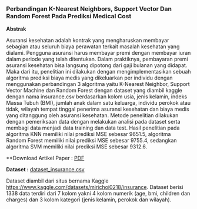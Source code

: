 ### Perbandingan K-Nearest Neighbors, Support Vector Dan Random Forest Pada Prediksi Medical Cost

**Abstrak**

Asuransi kesehatan adalah kontrak yang mengharuskan membayar sebagian atau seluruh biaya perawatan terkait masalah kesehatan yang dialami. Pengguna asuransi harus membayar premi dengan membayar iuran dalam periode yang telah ditentukan. Dalam praktiknya, pembayaran premi asuransi kesehatan bisa langsung dipotong dari gaji bulanan yang didapat. Maka dari itu, penelitian ini dilakukan dengan mengimplementasikan sebuah algoritma prediksi biaya medis yang dikeluarkan per individu dengan menggunakan perbandingan 3 algoritma yaitu K-Nearest Neighbor, Support Vector Machine dan Random Forest dengan dataset yang diambil kaggle dengan nama insurance.csv berdasarkan kolom usia, jenis kelamin, indeks Massa Tubuh (BMI), jumlah anak dalam satu keluarga, individu perokok atau tidak, wilayah tempat tinggal penerima asuransi kesehatan dan biaya medis yang ditanggung oleh asuransi kesehatan. Metode penelitian dilakukan dengan pemeriksaan data dengan melakukan analisi pada dataset serta membagi data menjadi data training dan data test. Hasil penelitian pada algoritma KNN memiliki nilai prediksi MSE sebesar 9651.5, algoritma Random Forest memiliki nilai prediksi MSE sebesar 9755.4, sedangkan algoritma SVM memiliki nilai prediksi MSE sebesar 9312.6.

**Download Artikel Paper : [PDF](http://ijcs.stmikindonesia.ac.id/ijcs/index.php/ijcs/article/view/3298 "PDF")

**Dataset :** [dataset_insurance.csv](https://github.com/anggistaop/komparasi-medicalcosts/blob/main/insurance.csv "dataset_insurance.csv")

Dataset diambil dari situs bernama Kaggle https://www.kaggle.com/datasets/mirichoi0218/insurance. Dataset berisi 1338 data terdiri dari 7 kolom yakni 4 kolom numerik (age, bmi, children dan charges) dan 3 kolom kategori (jenis kelamin, perokok dan wilayah).
